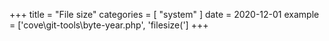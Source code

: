 +++
title = "File size"
categories = [ "system" ]
date = 2020-12-01
example = ['cove\git-tools\byte-year.php', 'filesize(']
+++
